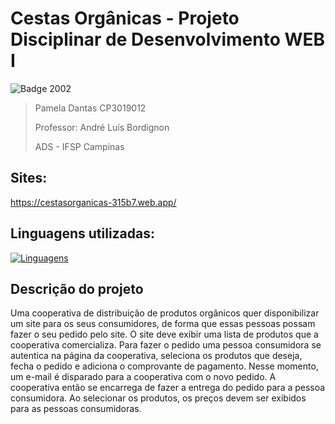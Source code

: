 # Cestas Orgânicas - Projeto Disciplinar de Desenvolvimento WEB I

![Badge 2002](http://img.shields.io/static/v1?label=WIP&message=%20100%&style=for-the-badge)

> Pamela Dantas CP3019012
> 
> Professor: André Luís Bordignon
> 
>  ADS - IFSP Campinas

## Sites:
https://cestasorganicas-315b7.web.app/

## Linguagens utilizadas:
[![Linguagens](https://skillicons.dev/icons?i=html,css,js&theme=light)](https://skillicons.dev)

## Descrição do projeto
Uma cooperativa de distribuição de produtos orgânicos quer disponibilizar um site
para os seus consumidores, de forma que essas pessoas possam fazer o seu pedido pelo site.
O site deve exibir uma lista de produtos que a cooperativa comercializa.
Para fazer o pedido uma pessoa consumidora se autentica na página da cooperativa,
seleciona os produtos que deseja, fecha o pedido e adiciona o comprovante de pagamento.
Nesse momento, um e-mail é disparado para a cooperativa com o novo pedido. A cooperativa
então se encarrega de fazer a entrega do pedido para a pessoa consumidora.
Ao selecionar os produtos, os preços devem ser exibidos para as pessoas
consumidoras.


